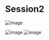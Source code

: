 # Session2
 
![image](https://github.com/safae12-1/Session2/assets/124156186/7485ad21-2735-4557-b9e3-6fd156c9b22b)

![image](https://github.com/safae12-1/Session2/assets/124156186/27ff4da2-3877-48c0-8a1f-854dc6929d05)
![image](https://github.com/safae12-1/Session2/assets/124156186/c968794b-05fe-4362-a565-f6469eff1de4)
